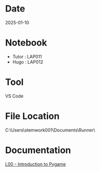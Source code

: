 # Date
2025-01-10

# Notebook
- Tutor : LAP011
- Hugo : LAP012

# Tool
VS Code

# File Location
C:\Users\stemwork001\Documents\Runner\

# Documentation
[L00 - Introduction to Pygame](https://docs.google.com/presentation/d/1hV1eZDS3aVa05LVtJlOuBTPr_YD7UE7e5tYWXT97r14/edit?usp=drive_link)
